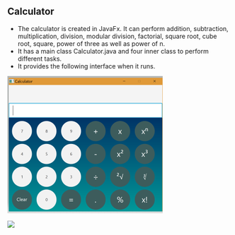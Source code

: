 
## Calculator

* The calculator is created in JavaFx. It can perform addition, subtraction, multiplication, division, modular division, factorial, square root, cube root, square, power of three as well as power of n.
* It has a main class Calculator.java and four inner class to perform different tasks. 
* It provides the following interface when it runs.

![Calculator Image](https://github.com/sahidul18/Calculator/blob/master/image/calculatorUI.PNG)

<img src="igage/calculatorUI.png">

